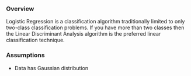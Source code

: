 



### Overview
Logistic Regression is a classification algorithm traditionally limited to only two-class classification problems. If you have more than two classes then the Linear Discriminant Analysis algorithm is the preferred linear classification technique.


### Assumptions
* Data has Gaussian distribution

